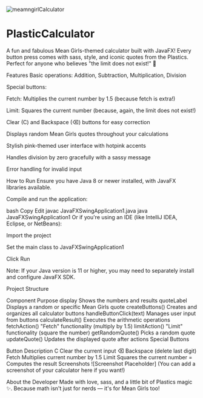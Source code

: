![meamngirlCalculator](https://github.com/user-attachments/assets/380a2a60-fff0-499c-a9c2-22a8a8ea41e9)
# PlasticCalculator
A fun and fabulous Mean Girls-themed calculator built with JavaFX!
Every button press comes with sass, style, and iconic quotes from the Plastics.
Perfect for anyone who believes "the limit does not exist!" 💖

Features
Basic operations: Addition, Subtraction, Multiplication, Division

Special buttons:

Fetch: Multiplies the current number by 1.5 (because fetch is extra!)

Limit: Squares the current number (because, again, the limit does not exist!)

Clear (C) and Backspace (⌫) buttons for easy correction

Displays random Mean Girls quotes throughout your calculations

Stylish pink-themed user interface with hotpink accents

Handles division by zero gracefully with a sassy message

Error handling for invalid input

How to Run
Ensure you have Java 8 or newer installed, with JavaFX libraries available.

Compile and run the application:

bash
Copy
Edit
javac JavaFXSwingApplication1.java
java JavaFXSwingApplication1
Or if you're using an IDE (like IntelliJ IDEA, Eclipse, or NetBeans):

Import the project

Set the main class to JavaFXSwingApplication1

Click Run

Note: If your Java version is 11 or higher, you may need to separately install and configure JavaFX SDK.

Project Structure

Component	Purpose
display	Shows the numbers and results
quoteLabel	Displays a random or specific Mean Girls quote
createButtons()	Creates and organizes all calculator buttons
handleButtonClick(text)	Manages user input from buttons
calculateResult()	Executes the arithmetic operations
fetchAction()	"Fetch" functionality (multiply by 1.5)
limitAction()	"Limit" functionality (square the number)
getRandomQuote()	Picks a random quote
updateQuote()	Updates the displayed quote after actions
Special Buttons

Button	Description
C	Clear the current input
⌫	Backspace (delete last digit)
Fetch	Multiplies current number by 1.5
Limit	Squares the current number
=	Computes the result
Screenshots
![Screenshot Placeholder]
(You can add a screenshot of your calculator here if you want!)

About the Developer
Made with love, sass, and a little bit of Plastics magic ✨.
Because math isn't just for nerds — it's for Mean Girls too!

